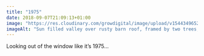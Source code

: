 ```yaml
---
title: "1975"
date: 2018-09-07T21:09:13+01:00
image: "https://res.cloudinary.com/growdigital/image/upload/v1544349652/valley-43627521695.jpg"
imageAlt: "Sun filled valley over rusty barn roof, framed by two trees, with 1970s postcard filter effect"
---
```


Looking out of the window like it’s 1975…
